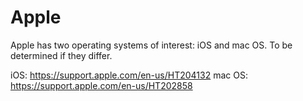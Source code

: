# Apple
Apple has two operating systems of interest: iOS and mac OS.
To be determined if they differ.

iOS:
https://support.apple.com/en-us/HT204132
mac OS:
https://support.apple.com/en-us/HT202858